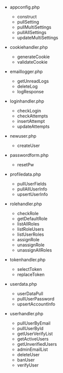 - appconfig.php
  - construct
  - pullSetting
  - pullMultiSettings
  - pullAllSettings
  - updateMultiSettings

- cookiehandler.php
  - generateCookie
  - validateCookie

- emaillogger.php
  - getUnreadLogs
  - deleteLog
  - logResponse

- loginhandler.php
  - checkLogin
  - checkAttempts
  - insertAttempt
  - updateAttempts

- newuser.php
  - createUser

- passwordform.php
  - resetPw

- profiledata.php
  - pullUserFields
  - pullAllUserInfo
  - upsertUserInfo

- rolehandler.php
  - checkRole
  - getDefaultRole
  - listAllRoles
  - listRoleUsers
  - listUserRoles
  - assignRole
  - unassignRole
  - unassignAllRoles

- tokenhandler.php
  - selectToken
  - replaceToken

- userdata.php
  - userDataPull
  - pullUserPassword
  - upsertAccountInfo

- userhandler.php
  - pullUserByEmail
  - pullUserById
  - getUserVerifyList
  - getActiveUsers
  - getUnverifiedUsers
  - adminEmailList
  - deleteUser
  - banUser
  - verifyUser
